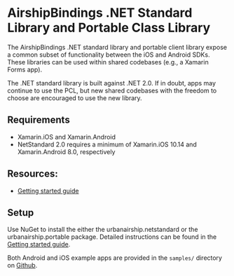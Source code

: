 # AirshipBindings .NET Standard Library and Portable Class Library

The AirshipBindings .NET standard library and portable client library expose a common subset
of functionality between the iOS and Android SDKs. These libraries can be used within
shared codebases (e.g., a Xamarin Forms app).

The .NET standard library is built against .NET 2.0. If in doubt, apps may continue to use the PCL,
but new shared codebases with the freedom to choose are encouraged to use the new library.

## Requirements
 - Xamarin.iOS and Xamarin.Android
 - NetStandard 2.0 requires a minimum of Xamarin.iOS 10.14 and Xamarin.Android 8.0, respectively

## Resources:
 - [Getting started guide](http://docs.urbanairship.com/platform/xamarin.html)

## Setup
Use NuGet to install the either the urbanairship.netstandard or the urbanairship.portable package.
Detailed instructions can be found in the [Getting started guide](http://docs.urbanairship.com/platform/xamarin.html#installation).

Both Android and iOS example apps are provided in the `samples/` directory on
[Github](https://github.com/urbanairship/xamarin-component).
